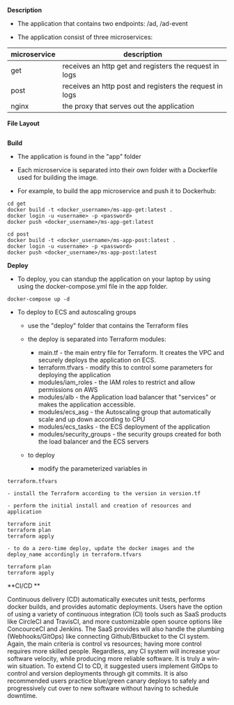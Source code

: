 **Description**

  - The application that contains two endpoints: /ad, /ad-event

  - The application consist of three microservices: 

| microservice      | description                            
| ------------- | -------------------------------------- 
| get   | receives an http get and registers the request in logs
| post   | receives an http post and registers the request in logs
| nginx      | the proxy that serves out the application
    
**File Layout**

```
```

**Build**

  - The application is found in the "app" folder

  - Each microservice is separated into their own folder with a Dockerfile used for building the image.

  - For example, to build the app microservice and push it to Dockerhub:

```
cd get
docker build -t <docker_username>/ms-app-get:latest .
docker login -u <username> -p <password>
docker push <docker_username>/ms-app-get:latest

cd post
docker build -t <docker_username>/ms-app-post:latest .
docker login -u <username> -p <password>
docker push <docker_username>/ms-app-post:latest
```

**Deploy**

  - To deploy, you can standup the application on your laptop by using using the docker-compose.yml file in the app folder.

```
docker-compose up -d
```

  - To deploy to ECS and autoscaling groups
  
    - use the "deploy" folder that contains the Terraform files

    - the deploy is separated into Terraform modules:
      
      - main.tf - the main entry file for Terraform.  It creates the VPC and securely deploys the application on ECS.
      - terraform.tfvars - modify this to control some parameters for deploying the application
      - modules/iam_roles - the IAM roles to restrict and allow permissions on AWS
      - modules/alb - the Application load balancer that "services" or makes the application accessible.
      - modules/ecs_asg - the Autoscaling group that automatically scale and up down according to CPU 
      - modules/ecs_tasks - the ECS deployment of the application
      - modules/security_groups - the security groups created for both the load balancer and the ECS servers

    - to deploy
     
      - modify the parameterized variables in

```
terraform.tfvars
```

    - install the Terraform according to the version in version.tf

    - perform the initial install and creation of resources and application
```
terraform init
terraform plan
terraform apply
```
    - to do a zero-time deploy, update the docker images and the deploy_name accordingly in terraform.tfvars
```
terraform plan
terraform apply
```

**CI/CD **

Continuous delivery (CD) automatically executes unit tests, performs docker builds, and provides automatic deployments.  Users have the option of using a variety of continuous integration (CI) tools such as SaaS products like CircleCI and TravisCI, and more customizable open source options like ConcourceCI and Jenkins.  The SaaS provides will also handle the plumbing (Webhooks/GitOps) like connecting Github/Bitbucket to the CI system. Again, the main criteria is control vs resources; having more control requires more skilled people.  Regardless, any CI system will increase your software velocity, while producing more reliable software. It is truly a win-win situation. To extend CI to CD, it suggested users implement GitOps to control and version deployments through git commits. It is also recommended users practice blue/green canary deploys to safely and progressively cut over to new software without having to schedule downtime.
